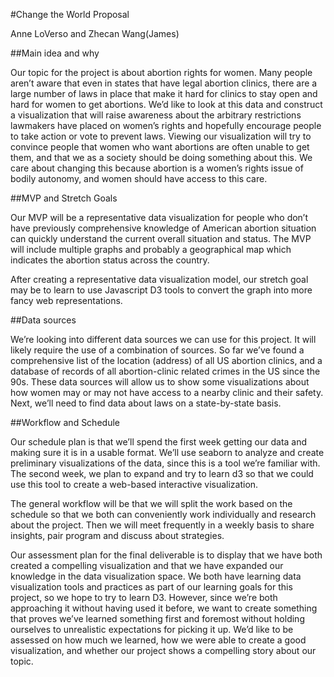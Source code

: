 #Change the World Proposal

Anne LoVerso and Zhecan Wang(James)

##Main idea and why

Our topic for the project is about abortion rights for women.  Many people aren’t aware that even in states that have legal abortion clinics, there are a large number of laws in place that make it hard for clinics to stay open and hard for women to get abortions.  We’d like to look at this data and construct a visualization that will raise awareness about the arbitrary restrictions lawmakers have placed on women’s rights and hopefully encourage people to take action or vote to prevent laws.  Viewing our visualization will try to convince people that women who want abortions are often unable to get them, and that we as a society should be doing something about this.  We care about changing this because abortion is a women’s rights issue of bodily autonomy, and women should have access to this care.  

##MVP and Stretch Goals

Our MVP will be a representative data visualization for people who don’t have previously comprehensive knowledge of American abortion situation can quickly understand the current overall situation and status. The MVP will include multiple graphs and probably a geographical map which indicates the abortion status across the country.

After creating a representative data visualization model, our stretch goal may be to learn to use Javascript D3 tools to convert the graph into more fancy web representations.

##Data sources

We’re looking into different data sources we can use for this project.  It will likely require the use of a combination of sources.  So far we’ve found a comprehensive list of the location (address) of all US abortion clinics, and a database of records of all abortion-clinic related crimes in the US since the 90s.  These data sources will allow us to show some visualizations about how women may or may not have access to a nearby clinic and their safety.  Next, we’ll need to find data about laws on a state-by-state basis.

##Workflow and Schedule

Our schedule plan is that we’ll spend the first week getting our data and making sure it is in a usable format.  We’ll use seaborn to analyze and create preliminary visualizations of the data, since this is a tool we’re familiar with.  The second week, we plan to expand and try to learn d3 so that we could use this tool to create a web-based interactive visualization. 

The general workflow will be that we will split the work based on the schedule so that we both can conveniently work individually and research about the project. Then we will meet frequently in a weekly basis to share insights, pair program and discuss about strategies. 

Our assessment plan for the final deliverable is to display that we have both created a compelling visualization and that we have expanded our knowledge in the data visualization space.  We both have learning data visualization tools and practices as part of our learning goals for this project, so we hope to try to learn D3.  However, since we’re both approaching it without having used it before, we want to create something that proves we’ve learned something first and foremost without holding ourselves to unrealistic expectations for picking it up.  We’d like to be assessed on how much we learned, how we were able to create a good visualization, and whether our project shows a compelling story about our topic.
